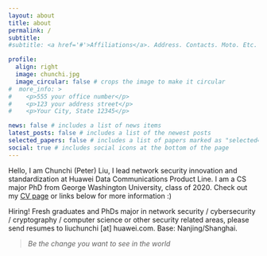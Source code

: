 ```yaml
---
layout: about
title: about
permalink: /
subtitle:
#subtitle: <a href='#'>Affiliations</a>. Address. Contacts. Moto. Etc.

profile:
  align: right
  image: chunchi.jpg
  image_circular: false # crops the image to make it circular
#  more_info: >
#    <p>555 your office number</p>
#    <p>123 your address street</p>
#    <p>Your City, State 12345</p>

news: false # includes a list of news items
latest_posts: false # includes a list of the newest posts
selected_papers: false # includes a list of papers marked as "selected={true}"
social: true # includes social icons at the bottom of the page
---
```


Hello, I am Chunchi (Peter) Liu, I lead network security innovation and standardization at Huawei Data Communications Product Line. I am a CS major PhD from George Washington University, class of 2020. Check out my [CV page](/cv/) or links below for more information :)

Hiring! Fresh graduates and PhDs major in network security / cybersecurity / cryptography / computer science or other security related areas, please send resumes to liuchunchi [at] huawei.com. Base: Nanjing/Shanghai.

> _Be the change you want to see in the world_

[//]: # "I am building Huawei's next-generation trustworthy network architecture. "
[//]: # "Put your address / P.O. box / other info right below your picture. You can also disable any of these elements by editing `profile` property of the YAML header of your `_pages/about.md`. Edit `_bibliography/papers.bib` and Jekyll will render your [publications page](/al-folio/publications/) automatically."
[//]: #
[//]: # "Link to your social media connections, too. This theme is set up to use [Font Awesome icons](https://fontawesome.com/) and [Academicons](https://jpswalsh.github.io/academicons/), like the ones below. Add your Facebook, Twitter, LinkedIn, Google Scholar, or just disable all of them."
